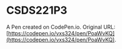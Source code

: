 # CSDS221P3

A Pen created on CodePen.io. Original URL: [https://codepen.io/vxs324/pen/PoaWvKQ](https://codepen.io/vxs324/pen/PoaWvKQ).

